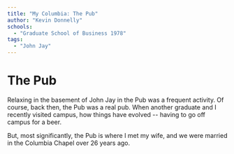 ```yaml
---
title: "My Columbia: The Pub"
author: "Kevin Donnelly"
schools:
  - "Graduate School of Business 1978"
tags:
  - "John Jay"
---
```


# The Pub

Relaxing in the basement of John Jay in the Pub was a frequent activity.  Of course, back then, the Pub was a real pub.  When another graduate and I recently visited campus, how things have evolved -- having to go off campus for a beer.

But, most significantly, the Pub is where I met my wife, and we were married in the Columbia Chapel over 26 years ago.
